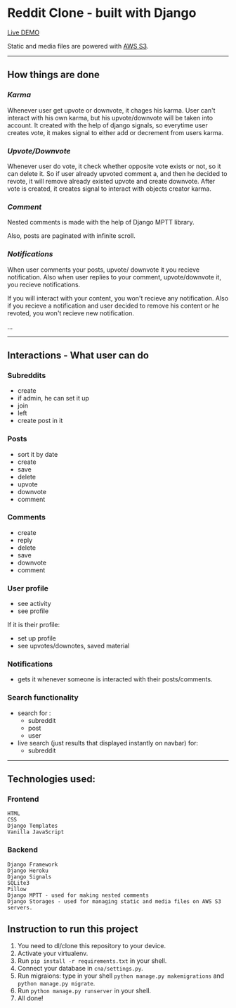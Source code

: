# Reddit Clone - built with Django

[Live DEMO](https://redditclonedjango.herokuapp.com)

Static and media files are powered with [AWS S3](https://aws.amazon.com/ru/s3/).

---

## **How things are done**
### ***Karma***
Whenever user get upvote or downvote, it chages his karma.
User can't interact with his own karma, but his upvote/downvote will be taken into account.
It created with the help of django signals, so everytime user creates vote, it makes signal to either add or decrement from users karma. 
### ***Upvote/Downvote***
Whenever user do vote, it check whether opposite vote exists or not, so it can delete it. So if user already upvoted comment a, and then he decided to revote, it will remove already existed upvote and create downvote.
After vote is created, it creates signal to interact with objects creator karma.

### ***Comment***
Nested comments is made with the help of Django MPTT library.

Also, posts are paginated with infinite scroll.
### ***Notifications***
When user comments your posts, upvote/ downvote it you recieve notification.
Also when user replies to your comment, upvote/downvote it, you recieve notifications.


If you will interact with your content, you won't recieve any notification.
Also if you recieve a notification and user decided to remove his content or he revoted, you won't recieve new notification.

...

___

## **Interactions - What user can do**

### **Subreddits**
- create
- if admin, he can set it up
- join
- left
- create post in it

### **Posts**
- sort it by date
- create
- save
- delete
- upvote
- downvote
- comment

### **Comments**
- create
- reply 
- delete
- save
- downvote
- comment
### **User profile**

- see activity
- see profile

If it is their profile:
- set up profile
- see upvotes/downotes, saved material

### **Notifications**
- gets it whenever someone is interacted with their posts/comments.

### **Search functionality**
- search for : 
    - subreddit
    - post
    - user
- live search (just results that displayed instantly on navbar) for: 
    - subreddit

***

## Technologies used:
### Frontend
```
HTML
CSS
Django Templates
Vanilla JavaScript
```
### Backend
```
Django Framework
Django Heroku 
Django Signals
SQLite3
Pillow
Django MPTT - used for making nested comments
Django Storages - used for managing static and media files on AWS S3 servers.
```

## Instruction to run this project

1. You need to dl/clone this repository to your device.
2. Activate your virtualenv.
3. Run ```pip install -r requirements.txt``` in your shell.
4. Connect your database in ```cna/settings.py```.
5. Run migraions: type in your shell ```python manage.py makemigrations``` and ```python manage.py migrate```.
6. Run ```python manage.py runserver``` in your shell.
7. All done!
